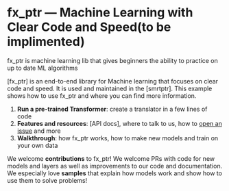 # fx_ptr &mdash; Machine Learning with Clear Code and Speed(to be implimented)
fx_ptr is machine learning lib that gives beginners the ability to practice on up to date ML algorithms

[fx_ptr] is an end-to-end library for Machine learning that focuses on clear code and speed. It is used and maintained in the [smrtptr]. This example shows how to use fx_ptr and where you can find more information.

  1. **Run a pre-trained Transformer**: create a translator in a few lines of code
  1. **Features and resources**: [API docs], where to talk to us, how to [open an issue](https://github.com/google/fx_ptr/issues) and more
  1. **Walkthrough**: how fx_ptr works, how to make new models and train on your own data

We welcome **contributions** to fx_ptr! We welcome PRs with code for new models and layers as well as improvements to our code and documentation. We especially love **samples** that explain how models work and show how to use them to solve problems!
